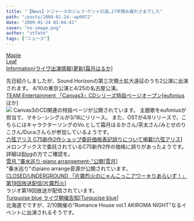 ```yaml
---
title: "【News】ドジャースのジェフ･ケント引退…17年間お疲れさまでした"
path: "/posts/2009-01-24--wp0972"
date: "2009-01-24 01:04:41"
cover: "no-image.png"
author: "stfate"
tags: ["ニュース"]
---
```


<style type="text/css">
<!--
p {white-space: pre-wrap};
-->
</style>

<a class="topics" href="http://shimotsukin.com/" target="_blank">Maple Leaf Information(ライヴ出演情報)更新</a><span class="junre">[<a href="http://shimotsukin.com/" target="_blank">霜月はるか</a>]</span>
<div class="news">先日紹介しましたが、Sound Horizonの第三次領土拡大遠征のうち2公演に出演されます。
4/10の東京公演と4/25の名古屋公演。</div>
<a class="topics" href="http://www.team-e.co.jp/sp/archive/canvas3.html" target="_blank">TEAM Entertainment 「Canvas3」CDシリーズ特設ページオープン</a><span class="junre">[<a href="http://eufonius.net/" target="_blank">eufonius</a> ほか]</span>
<div class="news"><a href="http://www.team-e.co.jp/sp/archive/canvas3.html" target="_blank"><img src="http://stfate.net/images/L1.jpg" class="image" /></a>
Canvas3のCD関連の特設ページが公開されています。
主題歌をeufoniusが担当で、マキシ･シングルが3/18にリリース。
また、OSTが4/8リリースで、こちらにはキャラクターソングのVo.として霜月はるかさん/茶太さん/みとせのりこさん/Ducaさんらが参加しているようです。</div>
<a class="topics" href="http://www.rokugen.net/" target="_blank">六弦アリス C75新作2作ショップ委託価格表記誤りについて掲載</a><span class="junre">[<a href="http://www.rokugen.net/" target="_blank">六弦アリス</a>]</span>
<div class="news">メロンブックスで委託されているC75新作2作の価格に誤りがあったようです。
詳細は<a href="http://www.rokugen.net/blog.php" target="_blank">Blog</a>の方でご確認を。</div>
<a class="topics" href="http://aonokioku.sakura.ne.jp/setsugetsu/" target="_blank">雪月 "春水巡り-piano arrangement-"公開</a><span class="junre">[<a href="http://aonokioku.sakura.ne.jp/setsugetsu/" target="_blank">雪月</a>]</span>
<div class="news">"春水巡り"のpiano arrange音源が公開されています。</div>
<a class="topics" href="http://rekka.jp/radio/" target="_blank">CLOSED/UNDERGROUND 「片霧烈火のにゃんこっこアワー☆りあらいず！」第19回放送配信</a><span class="junre">[<a href="http://rekka.jp/" target="_blank">片霧烈火</a>]</span>
<div class="news">ラジオ第19回放送が配信されています。</div>
<a class="topics" href="http://shihoblog.staravid.com/" target="_blank">Turquoise blue ライヴ開催告知</a><span class="junre">[<a href="http://shihoblog.staravid.com/" target="_blank">Turquoise blue</a>]</span>
<div class="news">北海道でですが、2/10開催の"Romance House vol.1 AKIROMA NIGHT"なるイベントに出演されるそうです。</div>
